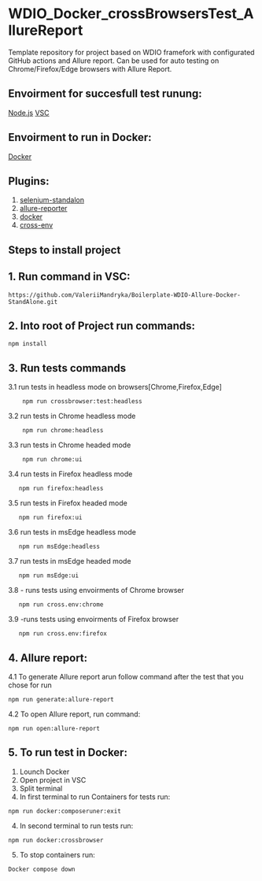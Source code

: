
   
# WDIO_Docker_crossBrowsersTest_AllureReport  
Template repository for project based on WDIO framefork with configurated GitHub actions and Allure report. Can be used for auto testing on Chrome/Firefox/Edge browsers with Allure Report. 

##  Envoirment for succesfull test runung:
   [Node.js](https://nodejs.org/uk/)
   [VSC](https://code.visualstudio.com/download)
   
   
##  Envoirment to run in Docker:
   [Docker](https://docs.docker.com/desktop/install/windows-install/)
    
##  Plugins:
   1. [selenium-standalon](https://webdriver.io/docs/selenium-standalone-service/)
   2. [allure-reporter](https://webdriver.io/docs/allure-reporter/)
   3. [docker](https://webdriver.io/docs/wdio-docker-service/#installation)
   4. [cross-env](https://www.npmjs.com/package/cross-env)
   
## Steps to install project

## 1. Run command in VSC:

```
https://github.com/ValeriiMandryka/Boilerplate-WDIO-Allure-Docker-StandAlone.git

```
## 2. Into root of Project run commands:
```
npm install

```
## 3. Run tests commands

   3.1 run tests in headless mode on browsers[Chrome,Firefox,Edge]
       
        npm run crossbrowser:test:headless  
   3.2 run tests in Chrome headless mode    
   
        npm run chrome:headless   
   3.3 run tests in Chrome headed mode    
   
        npm run chrome:ui 
   3.4  run tests in Firefox headless mode
   
       npm run firefox:headless
   3.5  run tests in Firefox headed mode
       
       npm run firefox:ui  
   3.6 run tests in msEdge headless mode
   
       npm run msEdge:headless
   3.7  run tests in msEdge headed mode
       
       npm run msEdge:ui 
   3.8 - runs tests using envoirments of Chrome browser
   
       npm run cross.env:chrome 
   3.9 -runs tests using envoirments of Firefox browser
   
       npm run cross.env:firefox
  
   
    

## 4. Allure report:
   4.1 To generate Allure report arun follow command after the test that you chose for run
   ```
   npm run generate:allure-report

   ```
   4.2 To open Allure report, run command:
    
   ```
   npm run open:allure-report

   ```
## 5. To run test in Docker:

   1. Lounch Docker
   2. Open project in VSC
   3. Split terminal
   3. In first terminal to run Containers for tests run:
```
npm run docker:composeruner:exit
```
   4. In second terminal to run  tests run:
```
npm run docker:crossbrowser
```
   5. To stop containers run:
```
Docker compose down
```
